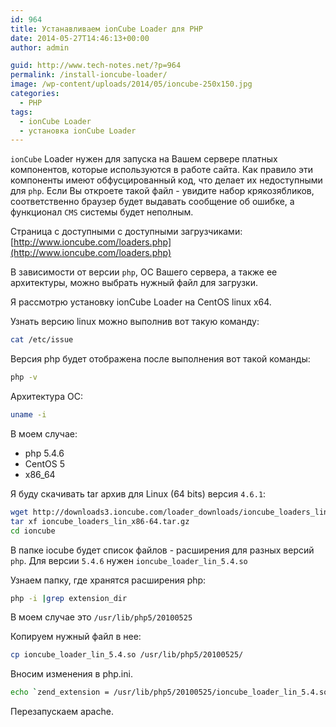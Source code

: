```yaml
---
id: 964
title: Устанавливаем ionCube Loader для PHP
date: 2014-05-27T14:46:13+00:00
author: admin

guid: http://www.tech-notes.net/?p=964
permalink: /install-ioncube-loader/
image: /wp-content/uploads/2014/05/ioncube-250x150.jpg
categories:
  - PHP
tags:
  - ionCube Loader
  - установка ionCube Loader
---
```

`ionCube` Loader нужен для запуска на Вашем сервере платных компонентов, которые используются в работе сайта. Как правило эти компоненты имеют обфусцированный код, что делает их недоступными для `php`. Если Вы откроете такой файл - увидите набор крякозябликов, соответственно браузер будет выдавать сообщение об ошибке, а функционал `CMS` системы будет неполным.

Страница с доступными с доступными загрузчиками: [http://www.ioncube.com/loaders.php](http://www.ioncube.com/loaders.php)

В зависимости от версии `php`, ОС Вашего сервера, а также ее архитектуры, можно выбрать нужный файл для загрузки.

Я рассмотрю установку ionCube Loader на CentOS linux x64.

Узнать версию linux можно выполнив вот такую команду:

```bash
cat /etc/issue
```

Версия php будет отображена после выполнения вот такой команды:

```bash
php -v
```

Архитектура ОС:

```bash
uname -i
```

В моем случае:
  * php 5.4.6
  * CentOS 5
  * x86_64

Я буду скачивать tar архив для Linux (64 bits) версия `4.6.1`:

```bash
wget http://downloads3.ioncube.com/loader_downloads/ioncube_loaders_lin_x86-64.tar.gz  
tar xf ioncube_loaders_lin_x86-64.tar.gz  
cd ioncube
```

В папке iocube будет список файлов - расширения для разных версий `php`. Для версии `5.4.6` нужен `ioncube_loader_lin_5.4.so`

Узнаем папку, где хранятся расширения php:

```bash
php -i |grep extension_dir
```

В моем случае это `/usr/lib/php5/20100525`

Копируем нужный файл в нее:

```bash
cp ioncube_loader_lin_5.4.so /usr/lib/php5/20100525/
```

Вносим изменения в php.ini.

```bash
echo `zend_extension = /usr/lib/php5/20100525/ioncube_loader_lin_5.4.so` >> /etc/php.ini
```

Перезапускаем apache.
